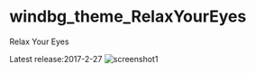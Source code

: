 # windbg_theme_RelaxYourEyes
Relax Your Eyes




Latest release:2017-2-27
![screenshot1](https://github.com/stonedreamforest/windbg_theme_RelaxYourEyes/blob/master/GIF.gif)
